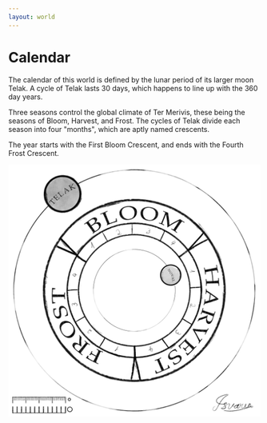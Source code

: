 ```yaml
---
layout: world
---
```


# Calendar

The calendar of this world is defined by the lunar period of its larger moon Telak. A cycle of Telak lasts 30 days, which happens to line up with the 360 day years.

Three seasons control the global climate of Ter Merivis, these being the seasons of Bloom, Harvest, and Frost. The cycles of Telak divide each season into four "months", which are aptly named crescents.

The year starts with the First Bloom Crescent, and ends with the Fourth Frost Crescent.

![Calendar Diagram](Ter%20Merivis%20Calendar.png "Calendar Diagram")